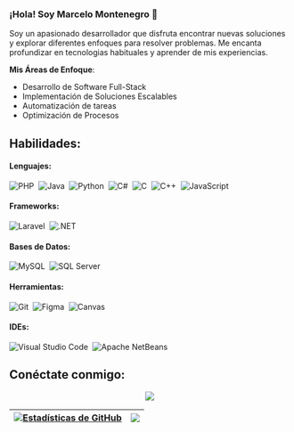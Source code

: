 ### ¡Hola! Soy Marcelo Montenegro 👋

Soy un apasionado desarrollador que disfruta encontrar nuevas soluciones y explorar diferentes enfoques para resolver problemas. Me encanta profundizar en tecnologias habituales y aprender de mis experiencias.

**Mis Áreas de Enfoque**:
- Desarrollo de Software Full-Stack
- Implementación de Soluciones Escalables
- Automatización de tareas
- Optimización de Procesos
  

## Habilidades:

#### Lenguajes:
![PHP](https://img.shields.io/badge/php-%23777BB4.svg?style=for-the-badge&logo=php&logoColor=white)&nbsp;
![Java](https://img.shields.io/badge/Java-ED8B00?style=for-the-badge&logo=java&logoColor=white)&nbsp;
![Python](https://img.shields.io/badge/Python-3776AB?style=for-the-badge&logo=python&logoColor=white)&nbsp;
![C#](https://img.shields.io/badge/c%23-%23239120.svg?style=for-the-badge&logo=c-sharp&logoColor=white)&nbsp;
![C](https://img.shields.io/badge/c-%2300599C.svg?style=for-the-badge&logo=c&logoColor=white)&nbsp;
![C++](https://img.shields.io/badge/c++-%2300599C.svg?style=for-the-badge&logo=c%2B%2B&logoColor=white)&nbsp;
![JavaScript](https://img.shields.io/badge/javascript-%23323330.svg?style=for-the-badge&logo=javascript&logoColor=%23F7DF1E)

#### Frameworks:
![Laravel](https://img.shields.io/badge/laravel-%23FF2D20.svg?style=for-the-badge&logo=laravel&logoColor=white)&nbsp;
![.NET](https://img.shields.io/badge/.NET-5C2D91?style=for-the-badge&logo=.net&logoColor=white)

#### Bases de Datos:
![MySQL](https://img.shields.io/badge/MySQL-00000F?style=for-the-badge&logo=mysql&logoColor=white)&nbsp;
![SQL Server](https://img.shields.io/badge/Microsoft%20SQL%20Server-CC2927?style=for-the-badge&logo=microsoft%20sql%20server&logoColor=white)

#### Herramientas:
![Git](https://img.shields.io/badge/GIT-E44C30?style=for-the-badge&logo=git&logoColor=white)&nbsp;
![Figma](https://img.shields.io/badge/figma-%23F24E1E.svg?style=for-the-badge&logo=figma&logoColor=white)&nbsp;
![Canvas](https://img.shields.io/badge/Canvas-%23000000.svg?style=for-the-badge&logo=canvas&logoColor=white)

#### IDEs:
![Visual Studio Code](https://img.shields.io/badge/Visual%20Studio%20Code-0078d7.svg?style=for-the-badge&logo=visual-studio-code&logoColor=white)&nbsp;
![Apache NetBeans](https://img.shields.io/badge/Apache%20NetBeans%20IDE-1B6AC6.svg?style=for-the-badge&logo=apache-netbeans-ide&logoColor=white)

## Conéctate conmigo:

<p align = "center">
<a href="https://www.linkedin.com/in/marcelo-montenegro-244099107/"><img src="https://img.shields.io/badge/linkedin-%230077B5.svg?&style=for-the-badge&logo=linkedin&logoColor=white" />

</p>

| <a href="https://github.com/anuraghazra/github-readme-stats"><img align="center" src="https://github-readme-stats.vercel.app/api?username=MarceMontenegro&show_icons=true&theme=buefy&hide_border=true" alt="Estadísticas de GitHub" /></a> | <a href="https://github.com/anuraghazra/github-readme-stats"><img align="center" src="https://github-readme-stats.vercel.app/api/top-langs/?username=MarceMontenegro&layout=compact&theme=buefy&hide_border=true" /></a> |
| ------------- | ------------- |

